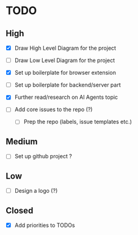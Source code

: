 # TODO

## High

- [x] Draw High Level Diagram for the project
- [ ] Draw Low Level Diagram for the project
- [x] Set up boilerplate for browser extension
- [ ] Set up boilerplate for backend/server part

- [x] Further read/research on AI Agents topic
- [ ] Add core issues to the repo (?)
    - [ ] Prep the repo (labels, issue templates etc.)

## Medium

- [ ] Set up github project ?


## Low

- [ ] Design a logo (?)

## Closed

- [x] Add priorities to TODOs
